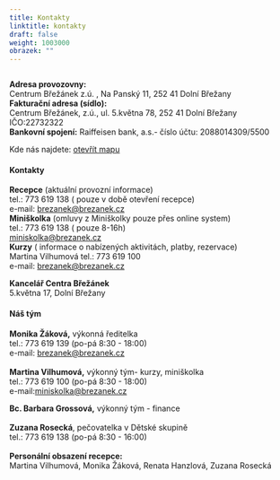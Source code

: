 ```yaml
---
title: Kontakty
linktitle: kontakty
draft: false
weight: 1003000
obrazek: ""
---
```

![]()

**Adresa provozovny:**\
Centrum Břežánek z.ú. , Na Panský 11, 252 41 Dolní Břežany\
**Fakturační adresa (sídlo):**\
Centrum Břežánek, z.ú., ul. 5.května 78, 252 41 Dolní Břežany\
IČO:22732322\
**Bankovní spojení:** Raiffeisen bank, a.s.- číslo účtu: 2088014309/5500  

Kde nás najdete: [otevřít mapu](https://mapy.cz/s/cofacasabe)   

#### Kontakty

**Recepce** (aktuální provozní informace)\
tel.: 773 619 138 ( pouze v době otevření recepce)\
e-mail: brezanek@brezanek.cz\
**Miniškolka** (omluvy z Miniškolky pouze přes online system)\
tel.: 773 619 138 ( pouze 8-16h)\
miniskolka@brezanek.cz\
**Kurzy** ( informace o nabízených aktivitách, platby, rezervace)\
Martina Vilhumová tel.: 773 619 100\
e-mail: brezanek@brezanek.cz

**Kancelář Centra Břežánek**\
5.května 17, Dolní Břežany  

#### Náš tým

**Monika Žáková,** výkonná ředitelka\
tel.: 773 619 139 (po-pá 8:30 - 18:00)\
e-mail: brezanek@brezanek.cz\
\
**Martina Vilhumová,** výkonný tým- kurzy, miniškolka\
tel.: 773 619 100 (po-pá 8:30 - 18:00)\
e-mail:miniskolka@brezanek.cz  

**Bc. Barbara Grossová,** výkonný tým - finance\
\
**Zuzana Rosecká**, pečovatelka v Dětské skupině\
tel.: 773 619 138 (po-pá 8:30 - 16:00)\
\
**Personální obsazení recepce:**\
Martina Vilhumová, Monika Žáková, Renata Hanzlová, Zuzana Rosecká